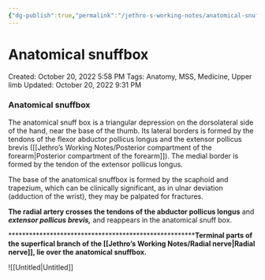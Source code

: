 ```yaml
---
{"dg-publish":true,"permalink":"/jethro-s-working-notes/anatomical-snuffbox/","dgPassFrontmatter":true}
---
```



# Anatomical snuffbox

Created: October 20, 2022 5:58 PM
Tags: Anatomy, MSS, Medicine, Upper limb
Updated: October 20, 2022 9:31 PM

### Anatomical snuffbox

The anatomical snuff box is a triangular depression on the dorsolateral side of the hand, near the base of the thumb. Its lateral borders is formed by the tendons of the flexor abductor pollicus longus and the extensor pollicus brevis ([[Jethro’s Working Notes/Posterior compartment of the forearm\|Posterior compartment of the forearm]]). The medial border is formed by the tendon of the extensor pollicus longus.

The base of the anatomical snuffbox is formed by the scaphoid and trapezium, which can be clinically significant, as in ulnar deviation (adduction of the wrist), they may be palpated for fractures.

********************The radial artery crosses the tendons of the abductor pollicus longus******************** and *************************extensor pollicus brevis,************************* and reappears in the anatomical snuff box.

********************************************************Terminal parts of the superfical branch of the [[Jethro’s Working Notes/Radial nerve\|Radial nerve]], lie over the anatomical snuffbox.**

![[Untitled\|Untitled]]